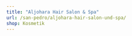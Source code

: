 ```yaml
---
title: "Aljohara Hair Salon & Spa"
url: /san-pedro/aljohara-hair-salon-und-spa/
shop: Kosmetik
---
```

